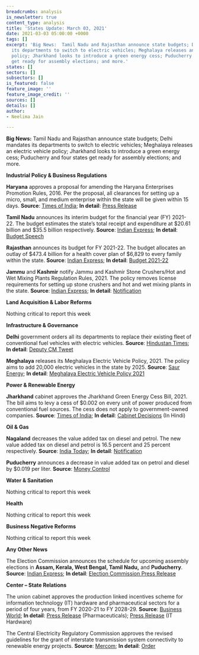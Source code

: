```yaml
---
breadcrumbs: analysis
is_newsletter: true
content_type: analysis
title: 'States Update: March 03, 2021'
date: 2021-03-03 05:00:00 +0000
tags: []
excerpt: 'Big News:  Tamil Nadu and Rajasthan announce state budgets; Delhi mandates
  its departments to switch to electric vehicles; Meghalaya releases an electric vehicle
  policy; Jharkhand looks to introduce a green energy cess; Puducherry and four states
  get ready for assembly elections; and more.'
states: []
sectors: []
subsectors: []
is_featured: false
feature_image: ''
feature_image_credit: ''
sources: []
details: []
author:
- Neelima Jain

---
```

**Big News:** Tamil Nadu and Rajasthan announce state budgets; Delhi mandates its departments to switch to electric vehicles; Meghalaya releases an electric vehicle policy; Jharkhand looks to introduce a green energy cess; Puducherry and four states get ready for assembly elections; and more.

**Industrial Policy & Business Regulations**

**Haryana** approves a proposal for amending the Haryana Enterprises Promotion Rules, 2016. Per the proposal, all clearances for setting up a micro, small, and medium enterprise within the state will be given within 15 days. **Source**: [Times of India](https://timesofindia.indiatimes.com/city/chandigarh/hry-approves-amendment-to-expedite-clearance-for-msmes/articleshow/81237121.cms); **In detail**: [Press Release](https://www.prharyana.gov.in/en/haryana-chief-minister-sh-manohar-lal-today-approved-a-proposal-for-the-amendment-of-haryana-0)

**Tamil Nadu** announces its interim budget for the financial year (FY) 2021-22. The budget estimates the state’s total receipt and expenditure at $20.61 billion and $35.5 billion respectively. **Source**: [Indian Express](https://indianexpress.com/article/cities/chennai/tamil-nadu-interim-budget-2021-22-key-take-ways-o-panneerselvams-speech-7201240/); **In detail**: [Budget Speech](http://www.tnbudget.tn.gov.in/tnweb_files/BS_2021_22_Eng_FINAL.pdf)

**Rajasthan** announces its budget for FY 2021-22. The budget allocates an outlay of $473.4 billion for a health cover plan of $6,829 to every family within the state. **Source**: [Indian Express](https://indianexpress.com/article/cities/jaipur/rajasthan-govt-to-bring-universal-health-coverage-scheme-worth-rs-3500-cr-cm-gehlot-7203075/); **In detail**: [Budget 2021-22](http://finance.rajasthan.gov.in/docs/budget/statebudget/2021-2022/budgetataglance.pdf)

**Jammu** and **Kashmir** notify Jammu and Kashmir Stone Crushers/Hot and Wet Mixing Plants Regulation Rules, 2021. The policy removes license requirements for setting up stone crushers and hot and wet mixing plants in the state. **Source**: [Indian Express](https://indianexpress.com/article/india/jammu-kashmir-notifies-new-rules-for-stone-crushing-mixing-plans-junks-licence-requirement-7201611/); **In detail**: [Notification](https://jkgad.nic.in/common/showOrder.aspx?actCode=S38382)

**Land Acquisition & Labor Reforms**

Nothing critical to report this week

**Infrastructure & Governance**

**Delhi** government orders all its departments to replace their existing fleet of conventional fuel vehicles with electric vehicles. **Source**: [Hindustan Times](https://www.hindustantimes.com/cities/delhi-news/delhi-govt-announces-key-decision-on-evs-kejriwal-says-every-indian-is-proud-101614255333487.html); **In detail**: [Deputy CM Tweet](https://twitter.com/msisodia/status/1364883402944442370)

**Meghalaya** releases its Meghalaya Electric Vehicle Policy, 2021. The policy aims to add 20,000 electric vehicles in the state by 2025. **Source**: [Saur Energy](https://www.saurenergy.com/ev-storage/meghalaya-to-adopt-15-evs-by-2025-under-ev-policy-2021); **In detail**: [Meghalaya Electric Vehicle Policy 2021](https://www.meghalaya.gov.in/sites/default/files/documents/Meghalaya_Electric_vehicle_policy_2021.pdf)

**Power & Renewable Energy**

**Jharkhand** cabinet approves the Jharkhand Green Energy Cess Bill, 2021. The bill aims to levy a cess of $0.002 on every unit of power produced from conventional fuel sources. The cess does not apply to government-owned companies. **Source**: [Times of India](https://timesofindia.indiatimes.com/city/ranchi/cabinet-okays-cess-on-power-cos-set-to-ban-hookah-bars/articleshow/81214955.cms); **In detail**: [Cabinet Decisions](http://cm.jharkhand.gov.in/sites/default/files/cabinet_decision_25_02_2021.pdf) (In Hindi)

**Oil & Gas**

**Nagaland** decreases the value added tax on diesel and petrol. The new value added tax on diesel and petrol is 16.5 percent and 25 percent respectively. **Source**: [India Today](https://www.indiatoday.in/business/story/nagaland-government-cuts-taxes-on-petrol-and-diesel-1771900-2021-02-22); **In detail**: [Notification](http://nagalandtax.nic.in/docs/Notification/Act/Issued%20by%20Finance%20Department/Petroleum/2021/petro%20rate%20latest.jpg)

**Puducherry** announces a decrease in value added tax on petrol and diesel by $0.019 per liter. **Source**: [Money Control](https://www.moneycontrol.com/news/trends/current-affairs-trends/puducherry-lg-announces-2-reduction-in-vat-on-petrol-diesel-6580811.html)

**Water & Sanitation**

Nothing critical to report this week

**Health**

Nothing critical to report this week

**Business Negative Reforms**

Nothing critical to report this week

**Any Other News**

The Election Commission announces the schedule for upcoming assembly elections in **Assam, Kerala, West Bengal, Tamil Nadu,** and **Puducherry**. **Source**: [Indian Express](https://indianexpress.com/article/india/elections-2021-date-announcement-live-updates-assembly-poll-schedule-assam-west-bengal-kerala-tamil-nadu-puducherry-7205832/); **In detail**: [Election Commission Press Release](https://eci.gov.in/files/file/12919-general-election-to-the-legislative-assemblies-of-assam-kerala-tamil-nadu-west-bengal-and-puducherry-2021/)

**Center – State Relations**

The union cabinet approves the production linked incentives scheme for information technology (IT) hardware and pharmaceutical sectors for a period of four years, from FY 2020-21 to FY 2028-29. **Source**: [Business World](http://www.businessworld.in/article/Cabinet-approves-Production-Linked-Incentive-scheme-for-IT-hardware-pharmaceuticals/24-02-2021-381303/); **In detail**: [Press Release](https://pib.gov.in/PressReleasePage.aspx?PRID=1700433) (Pharmaceuticals); [Press Release](https://pib.gov.in/PressReleseDetail.aspx?PRID=1700431) (IT Hardware)

The Central Electricity Regulatory Commission approves the revised guidelines for the grant of interstate transmission system connectivity to renewable energy projects. **Source**: [Mercom](https://mercomindia.com/cerc-revises-connectivity-guidelines-ists/); **In detail**: [Order](http://www.cercind.gov.in/2021/regulation/RE_Detailed-Procedure-20feb2021.pdf)
